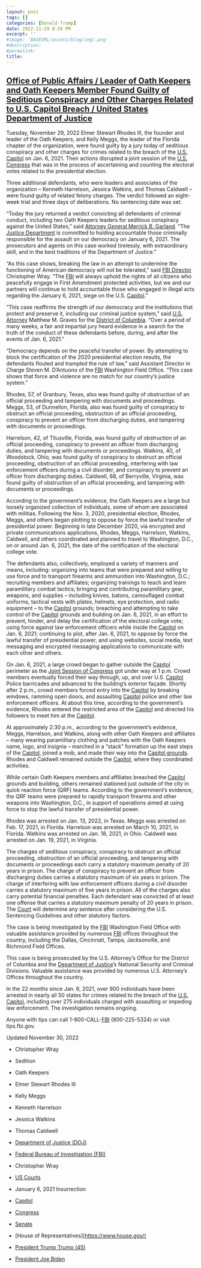 ```yaml
---
layout: post
tags: []
categories: [Donald Trump]
date: 2022-11-29 8:39 PM
excerpt: ''
#image: 'BASEURL/assets/blog/img/.png'
#description:
#permalink:
title: 
---
```



## [Office of Public Affairs / Leader of Oath Keepers and Oath Keepers Member Found Guilty of Seditious Conspiracy and Other Charges Related to U.S. Capitol Breach / United States Department of Justice](https://www.justice.gov/opa/pr/leader-oath-keepers-and-oath-keepers-member-found-guilty-seditious-conspiracy-and-other)

Tuesday, November 29, 2022
Elmer Stewart Rhodes III, the founder and leader of the Oath Keepers, and Kelly Meggs, the leader of the Florida chapter of the organization, were found guilty by a jury today of seditious conspiracy and other charges for crimes related to the breach of the [U.S. Capitol](https://www.congress.gov/) on Jan. 6, 2021. Their actions disrupted a joint session of the [U.S. Congress](https://www.congress.gov/) that was in the process of ascertaining and counting the electoral votes related to the presidential election.

Three additional defendants, who were leaders and associates of the organization – Kenneth Harrelson, Jessica Watkins, and Thomas Caldwell – were found guilty of related felony charges. The verdict followed an eight-week trial and three days of deliberations. No sentencing date was set.

“Today the jury returned a verdict convicting all defendants of criminal conduct, including two Oath Keepers leaders for seditious conspiracy against the United States,” said [Attorney General Merrick B. Garland](https://www.justice.gov/ag/bio/attorney-general-merrick-b-garland). “The [Justice Department](https://www.justice.gov/) is committed to holding accountable those criminally responsible for the assault on our democracy on January 6, 2021. The prosecutors and agents on this case worked tirelessly, with extraordinary skill, and in the best traditions of the Department of Justice.”

“As this case shows, breaking the law in an attempt to undermine the functioning of American democracy will not be tolerated,” said [FBI Director](https://www.fbi.gov/) Christopher Wray. “The [FBI](https://www.fbi.gov/) will always uphold the rights of all citizens who peacefully engage in First Amendment protected activities, but we and our partners will continue to hold accountable those who engaged in illegal acts regarding the January 6, 2021, siege on the U.S. [Capitol](https://www.congress.gov/).”

“This case reaffirms the strength of our democracy and the institutions that protect and preserve it, including our criminal justice system,” said [U.S. Attorney](https://www.justice.gov/) Matthew M. Graves for the [District of Columbia](https://www.dcd.uscourts.gov/). “Over a period of many weeks, a fair and impartial jury heard evidence in a search for the truth of the conduct of these defendants before, during, and after the events of Jan. 6, 2021.”

“Democracy depends on the peaceful transfer of power. By attempting to block the certification of the 2020 presidential election results, the defendants flouted and trampled the rule of law,” said Assistant Director in Charge Steven M. D’Antuono of the [FBI](https://www.fbi.gov/) Washington Field Office. “This case shows that force and violence are no match for our country’s justice system.”

Rhodes, 57, of Granbury, Texas, also was found guilty of obstruction of an official proceeding and tampering with documents and proceedings. Meggs, 53, of Dunnellon, Florida, also was found guilty of conspiracy to obstruct an official proceeding, obstruction of an official proceeding, conspiracy to prevent an officer from discharging duties, and tampering with documents or proceedings.

Harrelson, 42, of Titusville, Florida, was found guilty of obstruction of an official proceeding, conspiracy to prevent an officer from discharging duties, and tampering with documents or proceedings. Watkins, 40, of Woodstock, Ohio, was found guilty of conspiracy to obstruct an official proceeding, obstruction of an official proceeding, interfering with law enforcement officers during a civil disorder, and conspiracy to prevent an officer from discharging duties. Caldwell, 68, of Berryville, Virginia, was found guilty of obstruction of an official proceeding, and tampering with documents or proceedings.

According to the government’s evidence, the Oath Keepers are a large but loosely organized collection of individuals, some of whom are associated with militias. Following the Nov. 3, 2020, presidential election, Rhodes, Meggs, and others began plotting to oppose by force the lawful transfer of presidential power. Beginning in late December 2020, via encrypted and private communications applications, Rhodes, Meggs, Harrelson, Watkins, Caldwell, and others coordinated and planned to travel to Washington, D.C., on or around Jan. 6, 2021, the date of the certification of the electoral college vote.

The defendants also, collectively, employed a variety of manners and means, including: organizing into teams that were prepared and willing to use force and to transport firearms and ammunition into Washington, D.C.; recruiting members and affiliates; organizing trainings to teach and learn paramilitary combat tactics; bringing and contributing paramilitary gear, weapons, and supplies – including knives, batons, camouflaged combat uniforms, tactical vests with plates, helmets, eye protection, and radio equipment – to the [Capitol](https://www.congress.gov/) grounds; breaching and attempting to take control of the [Capitol](https://www.congress.gov/) grounds and building on Jan. 6, 2021, in an effort to prevent, hinder, and delay the certification of the electoral college vote; using force against law enforcement officers while inside the [Capitol](https://www.congress.gov/) on Jan. 6, 2021; continuing to plot, after Jan. 6, 2021, to oppose by force the lawful transfer of presidential power, and using websites, social media, text messaging and encrypted messaging applications to communicate with each other and others.

On Jan. 6, 2021, a large crowd began to gather outside the [Capitol](https://www.congress.gov/) perimeter as the [Joint Session of Congress](https://www.congress.gov/) got under way at 1 p.m. Crowd members eventually forced their way through, up, and over U.S. [Capitol](https://www.congress.gov/) Police barricades and advanced to the building’s exterior façade. Shortly after 2 p.m., crowd members forced entry into the [Capitol](https://www.congress.gov/) by breaking windows, ramming open doors, and assaulting [Capitol](https://www.congress.gov/) police and other law enforcement officers. At about this time, according to the government’s evidence, Rhodes entered the restricted area of the [Capitol](https://www.congress.gov/) and directed his followers to meet him at the [Capitol](https://www.congress.gov/).

At approximately 2:30 p.m., according to the government’s evidence, Meggs, Harrelson, and Watkins, along with other Oath Keepers and affiliates – many wearing paramilitary clothing and patches with the Oath Keepers name, logo, and insignia – marched in a “stack” formation up the east steps of the [Capitol](https://www.congress.gov/), joined a mob, and made their way into the [Capitol grounds](https://www.congress.gov/). Rhodes and Caldwell remained outside the [Capitol](https://www.congress.gov/), where they coordinated activities.

While certain Oath Keepers members and affiliates breached the [Capitol](https://www.congress.gov/) grounds and building, others remained stationed just outside of the city in quick reaction force (QRF) teams. According to the government’s evidence, the QRF teams were prepared to rapidly transport firearms and other weapons into Washington, D.C., in support of operations aimed at using force to stop the lawful transfer of presidential power.

Rhodes was arrested on Jan. 13, 2022, in Texas. Meggs was arrested on Feb. 17, 2021, in Florida. Harrelson was arrested on March 10, 2021, in Florida. Watkins was arrested on Jan. 18, 2021, in Ohio. Caldwell was arrested on Jan. 19, 2021, in Virginia.

The charges of seditious conspiracy, conspiracy to obstruct an official proceeding, obstruction of an official proceeding, and tampering with documents or proceedings each carry a statutory maximum penalty of 20 years in prison. The charge of conspiracy to prevent an officer from discharging duties carries a statutory maximum of six years in prison. The charge of interfering with law enforcement officers during a civil disorder carries a statutory maximum of five years in prison. All of the charges also carry potential financial penalties. Each defendant was convicted of at least one offense that carries a statutory maximum penalty of 20 years in prison. The [Court](https://www.uscourts.gov/) will determine any sentence after considering the U.S. Sentencing Guidelines and other statutory factors.

The case is being investigated by the [FBI](https://www.fbi.gov/) Washington Field Office with valuable assistance provided by numerous [FBI](https://www.fbi.gov/) offices throughout the country, including the Dallas, Cincinnati, Tampa, Jacksonville, and Richmond Field Offices.

This case is being prosecuted by the U.S. Attorney’s Office for the District of Columbia and the [Department of Justice](https://www.justice.gov/)’s National Security and Criminal Divisions. Valuable assistance was provided by numerous U.S. Attorney’s Offices throughout the country.

In the 22 months since Jan. 6, 2021, over 900 individuals have been arrested in nearly all 50 states for crimes related to the breach of the [U.S. Capitol](https://www.congress.gov/), including over 275 individuals charged with assaulting or impeding law enforcement. The investigation remains ongoing.

Anyone with tips can call 1-800-CALL-[FBI](https://www.fbi.gov/) (800-225-5324) or visit tips.fbi.gov.

Updated November 30, 2022

- Christopher Wray 

- Sedition
- Oath Keepers 
- Elmer Stewart Rhodes III
- Kelly Meggs
- Kenneth Harrelson
- Jessica Watkins
- Thomas Caldwell
- [Department of Justice (DOJ)](https://www.justice.gov/)
- [Federal Bureau of Investigation (FBI)](https://www.fbi.gov/)
- Christopher Wray 
- [US Courts](https://www.uscourts.gov/)
- January 6, 2021 Insurrection
- [Capitol](https://www.congress.gov/)
- [Congress](https://www.congress.gov/)
- [Senate](https://www.senate.gov/)
- [House of Representatives](https://www.house.gov/(
- [President Trump Trump (45)](https://trumpwhitehouse.archives.gov/)
- [President Joe Biden](https://bidenwhitehouse.archives.gov/)

